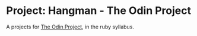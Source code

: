 # Project: Hangman - The Odin Project

A projects for [The Odin Project](https://www.theodinproject.com/), in the ruby syllabus.
